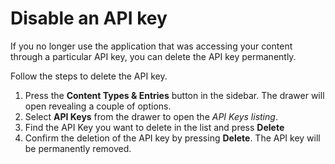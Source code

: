 # Disable an API key
If you no longer use the application that was accessing your content through a particular API key, you can delete the API key permanently.

Follow the steps to delete the API key.

1. Press the **Content Types & Entries** button in the sidebar. The drawer will open revealing a couple of options.
2. Select **API Keys** from the drawer to open the *API Keys listing*.
3. Find the API Key you want to delete in the list and press **Delete**
4. Confirm the deletion of the API key by pressing **Delete**. The API key will be permanently removed.
